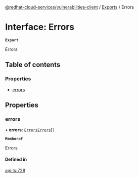 [@redhat-cloud-services/vulnerabilities-client](../README.md) / [Exports](../modules.md) / Errors

# Interface: Errors

**`Export`**

Errors

## Table of contents

### Properties

- [errors](Errors.md#errors)

## Properties

### errors

• **errors**: [`ErrorsErrors`](ErrorsErrors.md)[]

**`Memberof`**

Errors

#### Defined in

[api.ts:728](https://github.com/RedHatInsights/javascript-clients/blob/main/packages/vulnerabilities/api.ts#L728)
